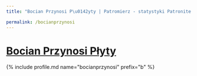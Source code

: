 ```yaml
---
title: "Bocian Przynosi P\u0142yty | Patromierz - statystyki Patronite.pl"

permalink: /bocianprzynosi
---
```


# [Bocian Przynosi Płyty](https://patronite.pl/bocianprzynosi)

{% include profile.md name="bocianprzynosi" prefix="b" %}
